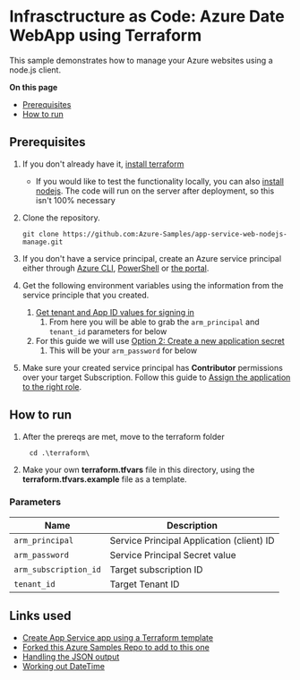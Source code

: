 # Infrasctructure as Code: Azure Date WebApp using Terraform

This sample demonstrates how to manage your Azure websites using a node.js client.

**On this page**

- [Prerequisites](#prereqs)
- [How to run](#run)


<a id="prereqs"></a>

## Prerequisites

1. If you don't already have it, [install terraform](https://www.terraform.io/downloads.html) 
   - If you would like to test the functionality locally, you can also [install nodejs](https://nodejs.org/en/download/). The code will run on the server after deployment, so this isn't 100% necessary

2. Clone the repository.

    ```git bash
    git clone https://github.com:Azure-Samples/app-service-web-nodejs-manage.git
    ```

3. If you don't have a service principal, create an Azure service principal either through
    [Azure CLI](https://azure.microsoft.com/documentation/articles/resource-group-authenticate-service-principal-cli/),
    [PowerShell](https://azure.microsoft.com/documentation/articles/resource-group-authenticate-service-principal/)
    or [the portal](https://azure.microsoft.com/documentation/articles/resource-group-create-service-principal-portal/).

4. Get the following environment variables using the information from the service principle that you created.
   1. [Get tenant and App ID values for signing in](https://docs.microsoft.com/en-us/azure/active-directory/develop/howto-create-service-principal-portal#get-tenant-and-app-id-values-for-signing-in)
      1. From here you will be able to grab the `arm_principal` and `tenant_id` parameters for below
   2. For this guide we will use [Option 2: Create a new application secret](https://docs.microsoft.com/en-us/azure/active-directory/develop/howto-create-service-principal-portal#option-2-create-a-new-application-secret)
      1. This will be your `arm_password` for below
5. Make sure your created service principal has **Contributor** permissions over your target Subscription. Follow this guide to [Assign the application to the right role](https://docs.microsoft.com/en-us/azure/active-directory/develop/howto-create-service-principal-portal#assign-a-role-to-the-application).

<a id="prereqs"></a>

## How to run

1. After the prereqs are met, move to the terraform folder

```git bash
     cd .\terraform\
```

2. Make your own **terraform.tfvars** file in this directory, using the **terraform.tfvars.example** file as a template.

### Parameters

| Name                  | Description                               |
| ----------------------|-------------------------------------------| 
| `arm_principal`       | Service Principal Application (client) ID |
| `arm_password`        | Service Principal Secret value            | 
| `arm_subscription_id` | Target subscription ID                    |  
| `tenant_id`           | Target Tenant ID                          | 
## Links used

- [Create App Service app using a Terraform template](https://docs.microsoft.com/en-us/azure/app-service/provision-resource-terraform)
- [Forked this Azure Samples Repo to add to this one](https://github.com/Azure-Samples/nodejs-docs-hello-world)
- [Handling the JSON output](https://stackoverflow.com/questions/19696240/proper-way-to-return-json-using-node-or-express)
- [Working out DateTime](https://websolutionstuff.com/post/how-to-get-current-date-and-time-in-node-js)

